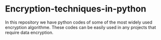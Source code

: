# Encryption-techniques-in-python
In this repository we have python codes of some of the most widely used encryption algorithme. These codes can be easily used in any projects that require data encryption. 
